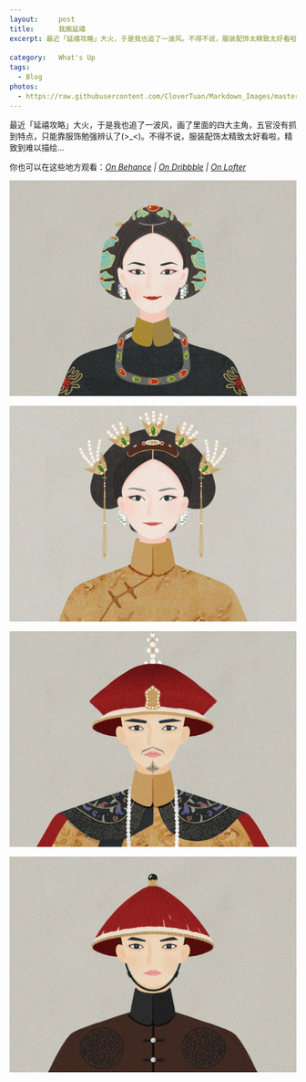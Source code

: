 ```yaml
---
layout:     post
title:      我画延禧
excerpt: 最近「延禧攻略」大火，于是我也追了一波风。不得不说，服装配饰太精致太好看啦，精致到难以描绘(>_<)

category:	What's Up
tags:
  - Blog
photos: 
  - https://raw.githubusercontent.com/CloverTuan/Markdown_Images/master/yanxi/yanxi-cover.jpg
---
```

最近「延禧攻略」大火，于是我也追了一波风，画了里面的四大主角，五官没有抓到特点，只能靠服饰勉强辨认了(>_<)。不得不说，服装配饰太精致太好看啦，精致到难以描绘...

你也可以在这些地方观看：*[On Behance](https://www.behance.net/gallery/69836453/Story-of-Yanxi-Palace) | [On Dribbble](https://dribbble.com/shots/5101730-Story-of-Yanxi-Palace) | [On Lofter](http://clovertuan.lofter.com/)*

![](https://raw.githubusercontent.com/CloverTuan/Markdown_Images/master/yanxi/yanxi-1.jpg)

![](https://raw.githubusercontent.com/CloverTuan/Markdown_Images/master/yanxi/yanxi-2.jpg)

![](https://raw.githubusercontent.com/CloverTuan/Markdown_Images/master/yanxi/yanxi-3.jpg)

![](https://raw.githubusercontent.com/CloverTuan/Markdown_Images/master/yanxi/yanxi-4.jpg)
